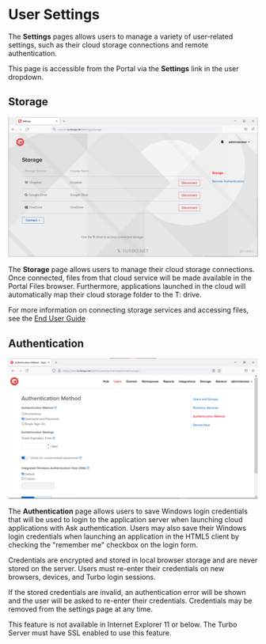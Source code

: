 # User Settings

The **Settings** pages allows users to manage a variety of user-related settings, such as their cloud storage connections and remote authentication.

This page is accessible from the Portal via the **Settings** link in the user dropdown.

## Storage

![Storage](/images/storage.png)

The **Storage** page allows users to manage their cloud storage connections. Once connected, files from that cloud service will be made available in the Portal Files browser. Furthermore, applications launched in the cloud will automatically map their cloud storage folder to the T: drive.

For more information on connecting storage services and accessing files, see the [End User Guide](/server/cloud-storage/end-user.html#end-user)

## Authentication

![Authentication](/images/authentication.png)

The **Authentication** page allows users to save Windows login credentials that will be used to login to the application server when launching cloud applications with Ask authentication. Users may also save their Windows login credentials when launching an application in the HTML5 client by checking the "remember me" checkbox on the login form.

Credentials are encrypted and stored in local browser storage and are never stored on the server. Users must re-enter their credentials on new browsers, devices, and Turbo login sessions.

If the stored credentials are invalid, an authentication error will be shown and the user will be asked to re-enter their credentials. Credentials may be removed from the settings page at any time.

This feature is not available in Internet Explorer 11 or below. The Turbo Server must have SSL enabled to use this feature.
